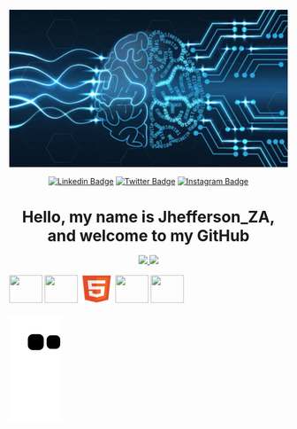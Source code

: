<div align="center">

  [<img src="banner.png" alt="👋 Hi there! I'm Jhefferson Z. Andreatta | https://www.linkedin.com/in/e-jhefferson-zardin-andreatta-8ab67723a/)" title="👋 Hi there! I'm Jhefferson Z. Andreatta | https://www.linkedin.com/in/e-jhefferson-zardin-andreatta-8ab67723a/)"/>](https://www.linkedin.com/in/e-jhefferson-zardin-andreatta-8ab67723a/)

  [![Linkedin Badge](https://img.shields.io/badge/LinkedIn-0077B5?style=flat-square&logo=Linkedin&logoColor=white&link=https://www.linkedin.com/in/e-jhefferson-zardin-andreatta-8ab67723a/)](https://www.linkedin.com/in/e-jhefferson-zardin-andreatta-8ab67723a/)
  [![Twitter Badge](https://img.shields.io/twitter/follow/:jhefferson_za)](https://twitter.com/jhefferson_za)
  [![Instagram Badge](https://img.shields.io/badge/Instagram-E4405F?style=flat-square&logo=instagram&logoColor=white)](https://www.instagram.com/jhefferson_za/?hl=pt-br)

<h1> Hello, my name is Jhefferson_ZA, and welcome to my GitHub </h1>

</div>

<div align="center">
  <a href="https://github.com/ejzandreatta">
    <img height="145em" src="https://github-readme-stats.vercel.app/api?username=ejzandreatta&count_private=true&include_all_commits=true&show_icons=true&theme=dracula&hide_border=false&show_owner=true"/>
    <img height="145em" src="https://github-readme-stats.vercel.app/api/top-langs/?username=ejzandreatta&theme=dracula&hide_border=false&&layout=compact"/>
  </a>
</div>

<div style="display: inline_block"><br>
  <img align="center" height="50" width="60" src="https://cdn.jsdelivr.net/gh/devicons/devicon/icons/python/python-original.svg" />          
  <img align="center" height="50" width="60" src="https://cdn.jsdelivr.net/gh/devicons/devicon/icons/mysql/mysql-original-wordmark.svg" />
  <img align="center" height="50" width="60" src="https://raw.githubusercontent.com/devicons/devicon/master/icons/html5/html5-original.svg">
  <img align="center" height="50" width="60" src="https://cdn.jsdelivr.net/gh/devicons/devicon/icons/css3/css3-original.svg">
  <img align="center" height="50" width="60" src="https://cdn.jsdelivr.net/gh/devicons/devicon/icons/linux/linux-original.svg" />
</div>

###

 ![Snake animation](https://github.com/ejzandreatta/ejzandreatta/blob/output/github-contribution-grid-snake.svg)
